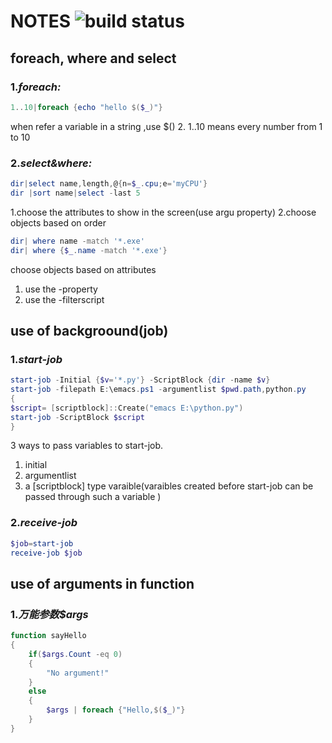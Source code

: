 # NOTES ![build status](https://ci.appveyor.com/api/projects/status/github/JRJurman/PowerLS?svg=true&retina=true) 
## **foreach, where and select**
### 1._foreach:_
```powershell
1..10|foreach {echo "hello $($_)"}
```
when refer a variable in a string ,use $() 2. 1..10 means every number from 1 to 10

### 2._select&where:_
```powershell
dir|select name,length,@{n=$_.cpu;e='myCPU'}
dir |sort name|select -last 5
```
1.choose the attributes to show in the screen(use argu property)
2.choose objects based on order
```powershell
dir| where name -match '*.exe'
dir| where {$_.name -match '*.exe'}
```
choose objects based on attributes
1. use the -property
2. use the -filterscript
## **use of backgroound(job)**
### 1._start-job_
```powershell
start-job -Initial {$v='*.py'} -ScriptBlock {dir -name $v}
start-job -filepath E:\emacs.ps1 -argumentlist $pwd.path,python.py
{
$script= [scriptblock]::Create("emacs E:\python.py")
start-job -ScriptBlock $script 
}
```
3 ways to pass variables to start-job.
1. initial
2. argumentlist
3. a [scriptblock] type varaible(varaibles created before start-job can be passed through such a variable )

### 2._receive-job_
```powershell
$job=start-job
receive-job $job
```

## **use of arguments in function**
### 1._万能参数$args_
```powershell
function sayHello
{
    if($args.Count -eq 0)
    {
        "No argument!"
    }
    else
    {
        $args | foreach {"Hello,$($_)"}
    }
}
```

